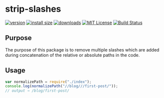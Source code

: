 # strip-slashes

[![version](https://img.shields.io/npm/v/strip-slashes.svg?style=flat-square)](http://npm.im/strip-slashes)
[![install size](https://packagephobia.now.sh/badge?p=strip-slashes)](https://packagephobia.now.sh/result?p=strip-slashes)
[![downloads](https://img.shields.io/npm/dm/strip-slashes.svg?style=flat-square)](http://npm-stat.com/charts.html?package=strip-slashes)
[![MIT License](https://img.shields.io/npm/l/strip-slashes.svg?style=flat-square)](http://opensource.org/licenses/MIT)
[![Build Status](https://github.com/varundevpro/npm-strip-slashes/workflows/CI/badge.svg?branch=master)](https://github.com/VarunDevPro/npm-strip-slashes/actions)

## Purpose

The purpose of this package is to remove multiple slashes which are added during concatenation of the relative or absolute paths in the code.

## Usage

```javascript
var normalizePath = require("./index");
console.log(normalizePath("//blog///first-post/"));
// output → /blog/first-post/
```
